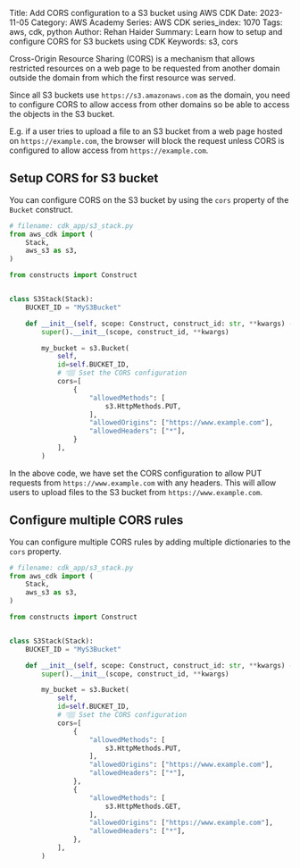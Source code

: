 Title: Add CORS configuration to a S3 bucket using AWS CDK
Date: 2023-11-05
Category: AWS Academy
Series: AWS CDK
series_index: 1070
Tags: aws, cdk, python
Author: Rehan Haider
Summary: Learn how to setup and configure CORS for S3 buckets using CDK
Keywords: s3, cors


Cross-Origin Resource Sharing (CORS) is a mechanism that allows restricted resources on a web page to be requested from another domain outside the domain from which the first resource was served. 

Since all S3 buckets use `https://s3.amazonaws.com` as the domain, you need to configure CORS to allow access from other domains so be able to access the objects in the S3 bucket.

E.g. if a user tries to upload a file to an S3 bucket from a web page hosted on `https://example.com`, the browser will block the request unless CORS is configured to allow access from `https://example.com`.


## Setup CORS for S3 bucket

You can configure CORS on the S3 bucket by using the `cors` property of the `Bucket` construct.


```python
# filename: cdk_app/s3_stack.py
from aws_cdk import (
    Stack,
    aws_s3 as s3,
)

from constructs import Construct


class S3Stack(Stack):
    BUCKET_ID = "MyS3Bucket"

    def __init__(self, scope: Construct, construct_id: str, **kwargs) -> None:
        super().__init__(scope, construct_id, **kwargs)

        my_bucket = s3.Bucket(
            self,
            id=self.BUCKET_ID,
            # 👇🏽 Sset the CORS configuration
            cors=[
                {
                    "allowedMethods": [
                        s3.HttpMethods.PUT,
                    ],
                    "allowedOrigins": ["https://www.example.com"],
                    "allowedHeaders": ["*"],
                }
            ],
        )
```

In the above code, we have set the CORS configuration to allow PUT requests from `https://www.example.com` with any headers. This will allow users to upload files to the S3 bucket from `https://www.example.com`.


## Configure multiple CORS rules

You can configure multiple CORS rules by adding multiple dictionaries to the `cors` property.

```python
# filename: cdk_app/s3_stack.py
from aws_cdk import (
    Stack,
    aws_s3 as s3,
)

from constructs import Construct


class S3Stack(Stack):
    BUCKET_ID = "MyS3Bucket"

    def __init__(self, scope: Construct, construct_id: str, **kwargs) -> None:
        super().__init__(scope, construct_id, **kwargs)

        my_bucket = s3.Bucket(
            self,
            id=self.BUCKET_ID,
            # 👇🏽 Sset the CORS configuration
            cors=[
                {
                    "allowedMethods": [
                        s3.HttpMethods.PUT,
                    ],
                    "allowedOrigins": ["https://www.example.com"],
                    "allowedHeaders": ["*"],
                },
                {
                    "allowedMethods": [
                        s3.HttpMethods.GET,
                    ],
                    "allowedOrigins": ["https://www.example.com"],
                    "allowedHeaders": ["*"],
                },
            ],
        )
